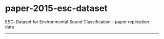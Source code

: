 # paper-2015-esc-dataset
ESC: Dataset for Environmental Sound Classification - paper replication data

---

